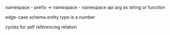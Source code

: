 namespace
    - prefix -> namespace
    - namespace api arg as string or function
    
edge-case
    schema entity type is a number

cycles for self referencing relation